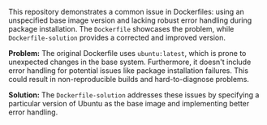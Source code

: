 This repository demonstrates a common issue in Dockerfiles: using an unspecified base image version and lacking robust error handling during package installation.  The `Dockerfile` showcases the problem, while `Dockerfile-solution` provides a corrected and improved version.

**Problem:** The original Dockerfile uses `ubuntu:latest`, which is prone to unexpected changes in the base system.  Furthermore, it doesn't include error handling for potential issues like package installation failures.  This could result in non-reproducible builds and hard-to-diagnose problems.

**Solution:** The `Dockerfile-solution` addresses these issues by specifying a particular version of Ubuntu as the base image and implementing better error handling.